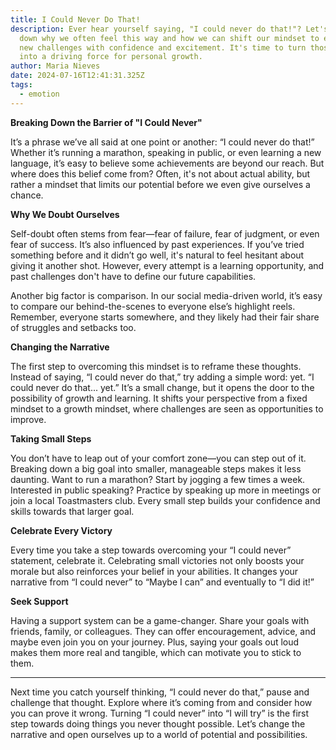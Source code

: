 ```yaml
---
title: I Could Never Do That!
description: Ever hear yourself saying, "I could never do that!"? Let's break
  down why we often feel this way and how we can shift our mindset to embrace
  new challenges with confidence and excitement. It's time to turn those doubts
  into a driving force for personal growth.
author: Maria Nieves
date: 2024-07-16T12:41:31.325Z
tags:
  - emotion
---
```

**Breaking Down the Barrier of "I Could Never"**

It’s a phrase we’ve all said at one point or another: “I could never do that!” Whether it’s running a marathon, speaking in public, or even learning a new language, it’s easy to believe some achievements are beyond our reach. But where does this belief come from? Often, it's not about actual ability, but rather a mindset that limits our potential before we even give ourselves a chance.

**Why We Doubt Ourselves**

Self-doubt often stems from fear—fear of failure, fear of judgment, or even fear of success. It’s also influenced by past experiences. If you’ve tried something before and it didn’t go well, it's natural to feel hesitant about giving it another shot. However, every attempt is a learning opportunity, and past challenges don't have to define our future capabilities.

Another big factor is comparison. In our social media-driven world, it’s easy to compare our behind-the-scenes to everyone else’s highlight reels. Remember, everyone starts somewhere, and they likely had their fair share of struggles and setbacks too.

**Changing the Narrative**

The first step to overcoming this mindset is to reframe these thoughts. Instead of saying, “I could never do that,” try adding a simple word: yet. “I could never do that... yet.” It’s a small change, but it opens the door to the possibility of growth and learning. It shifts your perspective from a fixed mindset to a growth mindset, where challenges are seen as opportunities to improve.

**Taking Small Steps**

You don’t have to leap out of your comfort zone—you can step out of it. Breaking down a big goal into smaller, manageable steps makes it less daunting. Want to run a marathon? Start by jogging a few times a week. Interested in public speaking? Practice by speaking up more in meetings or join a local Toastmasters club. Every small step builds your confidence and skills towards that larger goal.

**Celebrate Every Victory**

Every time you take a step towards overcoming your “I could never” statement, celebrate it. Celebrating small victories not only boosts your morale but also reinforces your belief in your abilities. It changes your narrative from “I could never” to “Maybe I can” and eventually to “I did it!”

**Seek Support**

Having a support system can be a game-changer. Share your goals with friends, family, or colleagues. They can offer encouragement, advice, and maybe even join you on your journey. Plus, saying your goals out loud makes them more real and tangible, which can motivate you to stick to them.

- - -

Next time you catch yourself thinking, “I could never do that,” pause and challenge that thought. Explore where it’s coming from and consider how you can prove it wrong. Turning “I could never” into “I will try” is the first step towards doing things you never thought possible. Let’s change the narrative and open ourselves up to a world of potential and possibilities.